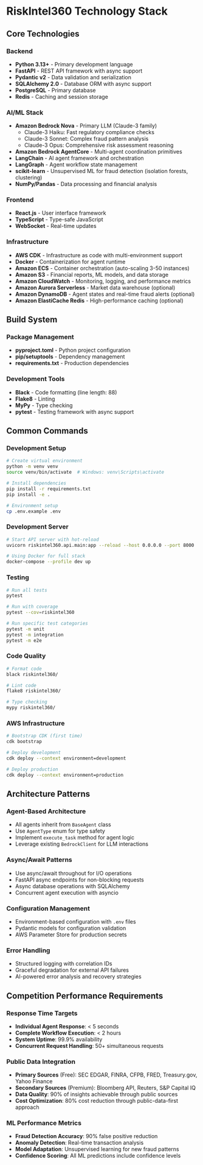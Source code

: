 # RiskIntel360 Technology Stack

## Core Technologies

### Backend
- **Python 3.13+** - Primary development language
- **FastAPI** - REST API framework with async support
- **Pydantic v2** - Data validation and serialization
- **SQLAlchemy 2.0** - Database ORM with async support
- **PostgreSQL** - Primary database
- **Redis** - Caching and session storage

### AI/ML Stack
- **Amazon Bedrock Nova** - Primary LLM (Claude-3 family)
  - Claude-3 Haiku: Fast regulatory compliance checks
  - Claude-3 Sonnet: Complex fraud pattern analysis  
  - Claude-3 Opus: Comprehensive risk assessment reasoning
- **Amazon Bedrock AgentCore** - Multi-agent coordination primitives
- **LangChain** - AI agent framework and orchestration
- **LangGraph** - Agent workflow state management
- **scikit-learn** - Unsupervised ML for fraud detection (isolation forests, clustering)
- **NumPy/Pandas** - Data processing and financial analysis

### Frontend
- **React.js** - User interface framework
- **TypeScript** - Type-safe JavaScript
- **WebSocket** - Real-time updates

### Infrastructure
- **AWS CDK** - Infrastructure as code with multi-environment support
- **Docker** - Containerization for agent runtime
- **Amazon ECS** - Container orchestration (auto-scaling 3-50 instances)
- **Amazon S3** - Financial reports, ML models, and data storage
- **Amazon CloudWatch** - Monitoring, logging, and performance metrics
- **Amazon Aurora Serverless** - Market data warehouse (optional)
- **Amazon DynamoDB** - Agent states and real-time fraud alerts (optional)
- **Amazon ElastiCache Redis** - High-performance caching (optional)

## Build System

### Package Management
- **pyproject.toml** - Python project configuration
- **pip/setuptools** - Dependency management
- **requirements.txt** - Production dependencies

### Development Tools
- **Black** - Code formatting (line length: 88)
- **Flake8** - Linting
- **MyPy** - Type checking
- **pytest** - Testing framework with async support

## Common Commands

### Development Setup
```bash
# Create virtual environment
python -m venv venv
source venv/bin/activate  # Windows: venv\Scripts\activate

# Install dependencies
pip install -r requirements.txt
pip install -e .

# Environment setup
cp .env.example .env
```

### Development Server
```bash
# Start API server with hot-reload
uvicorn riskintel360.api.main:app --reload --host 0.0.0.0 --port 8000

# Using Docker for full stack
docker-compose --profile dev up
```

### Testing
```bash
# Run all tests
pytest

# Run with coverage
pytest --cov=riskintel360

# Run specific test categories
pytest -m unit
pytest -m integration
pytest -m e2e
```

### Code Quality
```bash
# Format code
black riskintel360/

# Lint code
flake8 riskintel360/

# Type checking
mypy riskintel360/
```

### AWS Infrastructure
```bash
# Bootstrap CDK (first time)
cdk bootstrap

# Deploy development
cdk deploy --context environment=development

# Deploy production
cdk deploy --context environment=production
```

## Architecture Patterns

### Agent-Based Architecture
- All agents inherit from `BaseAgent` class
- Use `AgentType` enum for type safety
- Implement `execute_task` method for agent logic
- Leverage existing `BedrockClient` for LLM interactions

### Async/Await Patterns
- Use async/await throughout for I/O operations
- FastAPI async endpoints for non-blocking requests
- Async database operations with SQLAlchemy
- Concurrent agent execution with asyncio

### Configuration Management
- Environment-based configuration with `.env` files
- Pydantic models for configuration validation
- AWS Parameter Store for production secrets

### Error Handling
- Structured logging with correlation IDs
- Graceful degradation for external API failures
- AI-powered error analysis and recovery strategies

## Competition Performance Requirements

### Response Time Targets
- **Individual Agent Response**: < 5 seconds
- **Complete Workflow Execution**: < 2 hours
- **System Uptime**: 99.9% availability
- **Concurrent Request Handling**: 50+ simultaneous requests

### Public Data Integration
- **Primary Sources** (Free): SEC EDGAR, FINRA, CFPB, FRED, Treasury.gov, Yahoo Finance
- **Secondary Sources** (Premium): Bloomberg API, Reuters, S&P Capital IQ
- **Data Quality**: 90% of insights achievable through public sources
- **Cost Optimization**: 80% cost reduction through public-data-first approach

### ML Performance Metrics
- **Fraud Detection Accuracy**: 90% false positive reduction
- **Anomaly Detection**: Real-time transaction analysis
- **Model Adaptation**: Unsupervised learning for new fraud patterns
- **Confidence Scoring**: All ML predictions include confidence levels